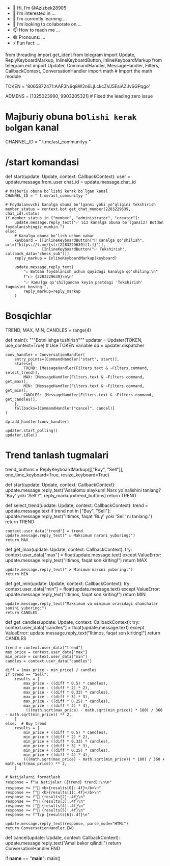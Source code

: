 - 👋 Hi, I’m @Azizbek28905
- 👀 I’m interested in ...
- 🌱 I’m currently learning ...
- 💞️ I’m looking to collaborate on ...
- 📫 How to reach me ...
- 😄 Pronouns: ...
- ⚡ Fun fact: ...

<!---
Azizbek28905/Azizbek28905 is a ✨ special ✨ repository because its `README.md` (this file) appears on your GitHub profile.
You can click the Preview link to take a look at your changes.
--->
from threading import get_ident
from telegram import Update, ReplyKeyboardMarkup, InlineKeyboardButton, InlineKeyboardMarkup
from telegram.ext import Updater, CommandHandler, MessageHandler, Filters, CallbackContext, ConversationHandler
import math  # Import the math module

TOKEN = '8065872471:AAF3N6q8W2n6LjLckcZVJ5EsiAZJvSGPqgo'

ADMENS = [1325023990, 9903205321]  # Fixed the leading zero issue

# Majburiy obuna bo`lishi kerak bo`lgan kanal
CHANNEL_ID = " t.me/ast_communityy "

# /start komandasi
def start(update: Update, context: CallbackContext):
    user = update.message.from_user
    chat_id = update.message.chat_id

    # Majburiy obuna bo`lishi kerak bo`lgan kanal
    CHANNEL_ID = " t.me/ast_communityy "
    
    # Foydalanuvchi kanalga obuna bo‘lganmi yoki yo‘qligini tekshirish
    member_status = context.bot.get_chat_member(2283229639, chat_id).status
    if member_status in ["member", "administrator", "creator"]:
        update.message.reply_text("✅ Siz kanalga obuna bo‘lgansiz! Botdan foydalanishingiz mumkin.")
    else: 
        # Kanalga obuna bo‘lish uchun xabar
        keyboard = [[InlineKeyboardButton("📢 Kanalga qo‘shilish", url=f"https://t.me/{str(2283229639)[1:]}")],
                    [InlineKeyboardButton("✅ Tekshirish", callback_data="check_sub")]]
        reply_markup = InlineKeyboardMarkup(keyboard)

        update.message.reply_text(
            "⚠️ Botdan foydalanish uchun quyidagi kanalga qo‘shiling:\n"
            f"👉 {2283229639}\n\n"
            "✅ Kanalga qo‘shilgandan keyin pastdagi 'Tekshirish' tugmasini bosing.",
            reply_markup=reply_markup
        )

# Bosqichlar
TREND, MAX, MIN, CANDLES = range(4)

def main():
    """Botni ishga tushirish"""
    updater = Updater(TOKEN, use_context=True)  # Use TOKEN variable
    dp = updater.dispatcher

    conv_handler = ConversationHandler(
        entry_points=[CommandHandler("start", start)],
        states={
            TREND: [MessageHandler(Filters.text & ~Filters.command, select_trend)],
            MAX: [MessageHandler(Filters.text & ~Filters.command, get_max)],
            MIN: [MessageHandler(Filters.text & ~Filters.command, get_min)],
            CANDLES: [MessageHandler(Filters.text & ~Filters.command, get_candles)],
        },
        fallbacks=[CommandHandler("cancel", cancel)]
    )

    dp.add_handler(conv_handler)

    updater.start_polling()
    updater.idle()

# Trend tanlash tugmalari
trend_buttons = ReplyKeyboardMarkup([["Buy", "Sell"]], one_time_keyboard=True, resize_keyboard=True)

def start(update: Update, context: CallbackContext):
    update.message.reply_text("Assalomu alaykum! Narx yo`nalishini tanlang? 'Buy' yoki 'Sell'?", reply_markup=trend_buttons)
    return TREND

def select_trend(update: Update, context: CallbackContext):
    trend = update.message.text
    if trend not in ["Buy", "Sell"]:
        update.message.reply_text("Iltimos, faqat 'Buy' yoki 'Sell' ni tanlang.")
        return TREND

    context.user_data["trend"] = trend
    update.message.reply_text(" ☑ Maksimum narxni yuboring:")
    return MAX

def get_max(update: Update, context: CallbackContext):
    try:
        context.user_data["max"] = float(update.message.text)
    except ValueError:
        update.message.reply_text("Iltimos, faqat son kiriting!")
        return MAX

    update.message.reply_text(" ✔ Minimum narxni yuboring:")
    return MIN

def get_min(update: Update, context: CallbackContext):
    try:
        context.user_data["min"] = float(update.message.text)
    except ValueError:
        update.message.reply_text("Iltimos, faqat son kiriting!")
        return MIN

    update.message.reply_text("Maksimum va minimum orasidagi shamchalar sonini yuboring:")
    return CANDLES

def get_candles(update: Update, context: CallbackContext):
    try:
        context.user_data["candles"] = float(update.message.text)
    except ValueError:
        update.message.reply_text("Iltimos, faqat son kiriting!")
        return CANDLES

    trend = context.user_data["trend"]
    max_price = context.user_data["max"]
    min_price = context.user_data["min"]
    candles = context.user_data["candles"]

    diff = (max_price - min_price) / candles
    if trend == "Sell":
        results = [
            max_price - ((diff * 0.5) * candles),
            max_price - ((diff * 2) * 2),
            max_price - ((diff * 0.33) * candles),
            max_price - ((diff * 3) * 3),
            max_price - ((diff * 0.25) * candles),
            max_price - ((diff * 4) * 4),
             (((math.sqrt(max_price) - math.sqrt(min_price)) * 180) / 360 - math.sqrt(min_price)) ** 2,
        ]
    else:  # Buy trend
        results = [
            min_price + ((diff * 0.5) * candles),
            min_price + ((diff * 2) * 2),
            min_price + ((diff * 0.33) * candles),
            min_price + ((diff * 3) * 3),
            min_price + ((diff * 0.25) * candles),
            min_price + ((diff * 4) * 4),
            (((math.sqrt(max_price) - math.sqrt(min_price)) * 180) / 360 + math.sqrt(max_price)) ** 2,
        ]

    # Natijalarni formatlash
    response = f"📊 Natijalar ({trend} trend):\n\n"
    response += f"🔹 <b>{results[0]:.4f}</b>\n"
    response += f"🔹 <b>{results[1]:.4f}</b>\n"
    response += f"🔸 {results[2]:.4f}\n"
    response += f"🔸 {results[3]:.4f}\n"
    response += f"🔸 {results[4]:.4f}\n"
    response += f"🔸 {results[5]:.4f}\n"
    response += f"T/p {results[6]:.4f}\n"

    update.message.reply_text(response, parse_mode="HTML")
    return ConversationHandler.END

def cancel(update: Update, context: CallbackContext):
    update.message.reply_text("Amal bekor qilindi.")
    return ConversationHandler.END

if __name__ == "__main__":
    main()

   
 
